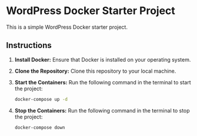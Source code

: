 # WordPress Docker Starter Project

This is a simple WordPress Docker starter project.

## Instructions

1. **Install Docker:** Ensure that Docker is installed on your operating system.

2. **Clone the Repository:** Clone this repository to your local machine.

3. **Start the Containers:** Run the following command in the terminal to start the project:
   ```sh
   docker-compose up -d
3. **Stop the Containers:** Run the following command in the terminal to stop the project:
   ```sh
   docker-compose down
